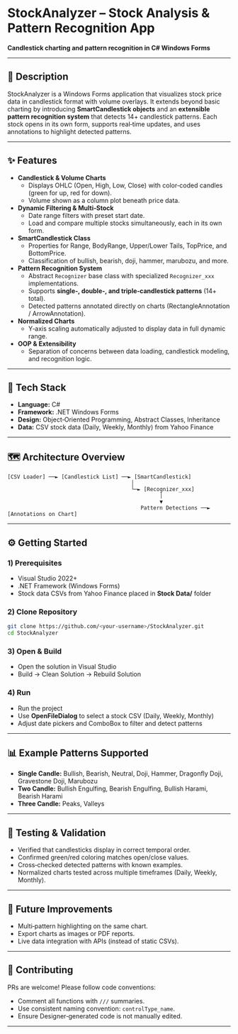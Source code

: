 # StockAnalyzer – Stock Analysis & Pattern Recognition App

**Candlestick charting and pattern recognition in C# Windows Forms**

---

## 📖 Description
StockAnalyzer is a Windows Forms application that visualizes stock price data in candlestick format with volume overlays. It extends beyond basic charting by introducing **SmartCandlestick objects** and an **extensible pattern recognition system** that detects 14+ candlestick patterns. Each stock opens in its own form, supports real‑time updates, and uses annotations to highlight detected patterns.

---

## ✨ Features
- **Candlestick & Volume Charts**
  - Displays OHLC (Open, High, Low, Close) with color‑coded candles (green for up, red for down).
  - Volume shown as a column plot beneath price data.
- **Dynamic Filtering & Multi‑Stock**
  - Date range filters with preset start date.
  - Load and compare multiple stocks simultaneously, each in its own form.
- **SmartCandlestick Class**
  - Properties for Range, BodyRange, Upper/Lower Tails, TopPrice, and BottomPrice.
  - Classification of bullish, bearish, doji, hammer, marubozu, and more.
- **Pattern Recognition System**
  - Abstract `Recognizer` base class with specialized `Recognizer_xxx` implementations.
  - Supports **single‑, double‑, and triple‑candlestick patterns** (14+ total).
  - Detected patterns annotated directly on charts (RectangleAnnotation / ArrowAnnotation).
- **Normalized Charts**
  - Y‑axis scaling automatically adjusted to display data in full dynamic range.
- **OOP & Extensibility**
  - Separation of concerns between data loading, candlestick modeling, and recognition logic.

---

## 🧰 Tech Stack
- **Language:** C#
- **Framework:** .NET Windows Forms
- **Design:** Object‑Oriented Programming, Abstract Classes, Inheritance
- **Data:** CSV stock data (Daily, Weekly, Monthly) from Yahoo Finance

---

## 🗺️ Architecture Overview
```
[CSV Loader] ──► [Candlestick List] ──► [SmartCandlestick]
                                       │
                                       └─► [Recognizer_xxx]
                                                │
                                                ▼
                                          Pattern Detections ──► [Annotations on Chart]
```

---

## ⚙️ Getting Started

### 1) Prerequisites
- Visual Studio 2022+
- .NET Framework (Windows Forms)
- Stock data CSVs from Yahoo Finance placed in **Stock Data/** folder

### 2) Clone Repository
```bash
git clone https://github.com/<your-username>/StockAnalyzer.git
cd StockAnalyzer
```

### 3) Open & Build
- Open the solution in Visual Studio
- Build → Clean Solution → Rebuild Solution

### 4) Run
- Run the project
- Use **OpenFileDialog** to select a stock CSV (Daily, Weekly, Monthly)
- Adjust date pickers and ComboBox to filter and detect patterns

---

## 📊 Example Patterns Supported
- **Single Candle:** Bullish, Bearish, Neutral, Doji, Hammer, Dragonfly Doji, Gravestone Doji, Marubozu
- **Two Candle:** Bullish Engulfing, Bearish Engulfing, Bullish Harami, Bearish Harami
- **Three Candle:** Peaks, Valleys

---

## 🧪 Testing & Validation
- Verified that candlesticks display in correct temporal order.
- Confirmed green/red coloring matches open/close values.
- Cross‑checked detected patterns with known examples.
- Normalized charts tested across multiple timeframes (Daily, Weekly, Monthly).

---

## 🚀 Future Improvements
- Multi‑pattern highlighting on the same chart.
- Export charts as images or PDF reports.
- Live data integration with APIs (instead of static CSVs).

---

## 🤝 Contributing
PRs are welcome! Please follow code conventions:
- Comment all functions with `///` summaries.
- Use consistent naming convention: `controlType_name`.
- Ensure Designer‑generated code is not manually edited.

---

